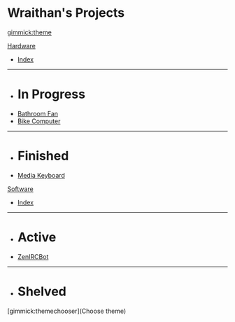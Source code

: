 # Wraithan's Projects

[gimmick:theme](cosmo)

[Hardware]()

* [Index](pages/hw/index.md)
- - - -
* # In Progress
* [Bathroom Fan](pages/hw/br-fan.md)
* [Bike Computer](pages/hw/bike.md)
- - - -
* # Finished
* [Media Keyboard](pages/hw/media-kb.md)

[Software]()

* [Index](pages/sw/index.md)
- - - -
* # Active
* [ZenIRCBot](pages/sw/zenircbot.md)
- - - -
* # Shelved

[gimmick:themechooser](Choose theme)

